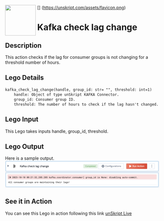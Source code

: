 [<img align="left" src="https://unskript.com/assets/favicon.png" width="100" height="100" style="padding-right: 5px">]
(https://unskript.com/assets/favicon.png)
<h1>Kafka check lag change</h1>

## Description
This action checks if the lag for consumer groups is not changing for a threshold number of hours.


## Lego Details
	kafka_check_lag_change(handle, group_id: str= "", threshold: int=1)
		handle: Object of type unSkript KAFKA Connector.
		group_id: Consumer group ID.
		threshold: The number of hours to check if the lag hasn't changed.


## Lego Input
This Lego takes inputs handle, group_id, threshold.

## Lego Output
Here is a sample output.
<img src="./1.png">

## See it in Action

You can see this Lego in action following this link [unSkript Live](https://us.app.unskript.io)